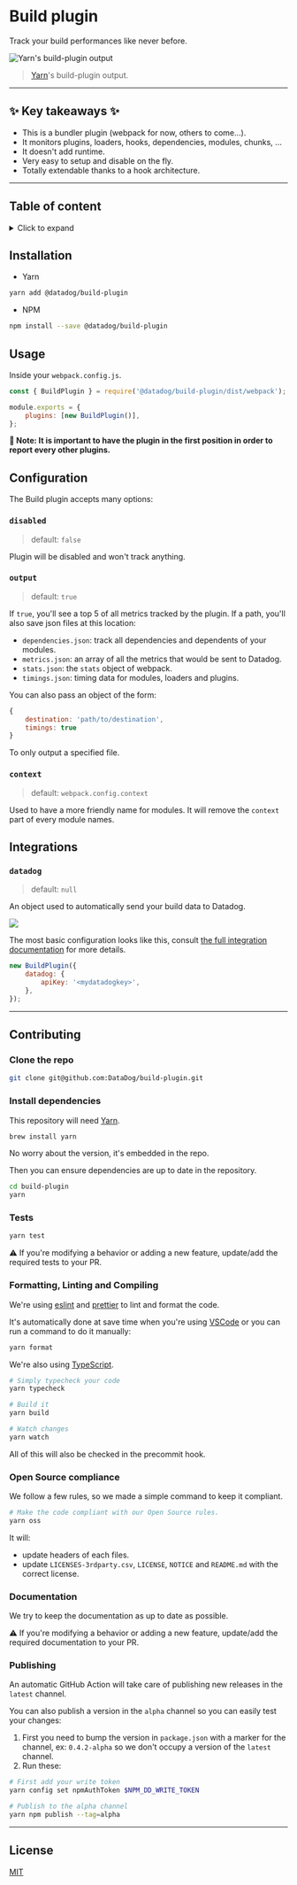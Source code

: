 # Build plugin <!-- omit in toc -->

Track your build performances like never before.

![Yarn's build-plugin output](./assets/build-plugin-output.png)

> [Yarn](https://github.com/yarnpkg/berry)'s build-plugin output.

---

## ✨ Key takeaways ✨ <!-- omit in toc -->

-   This is a bundler plugin (webpack for now, others to come...).
-   It monitors plugins, loaders, hooks, dependencies, modules, chunks, ...
-   It doesn't add runtime.
-   Very easy to setup and disable on the fly.
-   Totally extendable thanks to a hook architecture.

---

## Table of content <!-- omit in toc -->

<details>
<summary>Click to expand</summary>

- [Installation](#installation)
- [Usage](#usage)
- [Configuration](#configuration)
  - [`disabled`](#disabled)
  - [`output`](#output)
  - [`context`](#context)
- [Integrations](#integrations)
  - [`datadog`](#datadog)
- [Contributing](#contributing)
  - [Clone the repo](#clone-the-repo)
  - [Install dependencies](#install-dependencies)
  - [Tests](#tests)
  - [Formatting, Linting and Compiling](#formatting-linting-and-compiling)
  - [Open Source compliance](#open-source-compliance)
  - [Documentation](#documentation)
  - [Publishing](#publishing)
- [License](#license)

</details>

## Installation

-   Yarn

```bash
yarn add @datadog/build-plugin
```

-   NPM

```bash
npm install --save @datadog/build-plugin
```

## Usage

Inside your `webpack.config.js`.

```js
const { BuildPlugin } = require('@datadog/build-plugin/dist/webpack');

module.exports = {
    plugins: [new BuildPlugin()],
};
```

**📝 Note: It is important to have the plugin in the first position in order to report every other plugins.**

## Configuration

The Build plugin accepts many options:

### `disabled`

> default: `false`

Plugin will be disabled and won't track anything.

### `output`

> default: `true`

If `true`, you'll see a top 5 of all metrics tracked by the plugin.
If a path, you'll also save json files at this location:

-   `dependencies.json`: track all dependencies and dependents of your modules.
-   `metrics.json`: an array of all the metrics that would be sent to Datadog.
-   `stats.json`: the `stats` object of webpack.
-   `timings.json`: timing data for modules, loaders and plugins.

You can also pass an object of the form:

```javascript
{
    destination: 'path/to/destination',
    timings: true
}
```
To only output a specified file.

### `context`

> default: `webpack.config.context`

Used to have a more friendly name for modules. It will remove the `context` part of every module names.

## Integrations

### `datadog`

> default: `null`

An object used to automatically send your build data to Datadog.

![](./assets/datadog-dashboard.png)

The most basic configuration looks like this, consult
[the full integration documentation](./src/hooks/datadog) for more details.

```javascript
new BuildPlugin({
    datadog: {
        apiKey: '<mydatadogkey>',
    },
});
```

---

## Contributing

### Clone the repo

```bash
git clone git@github.com:DataDog/build-plugin.git
```

### Install dependencies

This repository will need [Yarn](https://yarnpkg.com/).

```bash
brew install yarn
```

No worry about the version, it's embedded in the repo.

Then you can ensure dependencies are up to date in the repository.

```bash
cd build-plugin
yarn
```

### Tests

```bash
yarn test
```

⚠️ If you're modifying a behavior or adding a new feature,
update/add the required tests to your PR.

### Formatting, Linting and Compiling

We're using [eslint](https://eslint.org/) and [prettier](https://prettier.io/) to lint and format the code.

It's automatically done at save time when you're using [VSCode](https://code.visualstudio.com/) or you can run a command to do it manually:

```bash
yarn format
```

We're also using [TypeScript](https://www.typescriptlang.org/).

```bash
# Simply typecheck your code
yarn typecheck

# Build it
yarn build

# Watch changes
yarn watch
```

All of this will also be checked in the precommit hook.

### Open Source compliance

We follow a few rules, so we made a simple command to keep it compliant.

```bash
# Make the code compliant with our Open Source rules.
yarn oss
```

It will:

-   update headers of each files.
-   update `LICENSES-3rdparty.csv`, `LICENSE`, `NOTICE` and `README.md` with the correct license.

### Documentation

We try to keep the documentation as up to date as possible.

⚠️ If you're modifying a behavior or adding a new feature,
update/add the required documentation to your PR.

### Publishing

An automatic GitHub Action will take care of publishing new releases in the `latest` channel.

You can also publish a version in the `alpha` channel so you can easily test your changes:

1. First you need to bump the version in `package.json` with a marker for the channel, ex: `0.4.2-alpha` so we don't occupy a version of the `latest` channel.
1. Run these:

```bash
# First add your write token
yarn config set npmAuthToken $NPM_DD_WRITE_TOKEN

# Publish to the alpha channel
yarn npm publish --tag=alpha
```

---

## License

[MIT](LICENSE)
